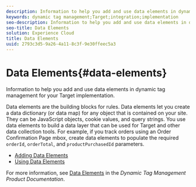 ```yaml
---
description: Information to help you add and use data elements in dynamic tag management for your Target implementation.
keywords: dynamic tag management;Target;integration;implementation
seo-description: Information to help you add and use data elements in dynamic tag management for your Target implementation.
seo-title: Data Elements
solution: Experience Cloud
title: Data Elements
uuid: 2793c3d5-9a26-4a11-8c3f-9e30ffeec5a3
---
```


# Data Elements{#data-elements}

Information to help you add and use data elements in dynamic tag management for your Target implementation.

Data elements are the building blocks for rules. Data elements let you create a data dictionary (or data map) for any object that is contained on your site. They can be JavaScript objects, cookie values, and query strings. You use data elements to build a data layer that can be used for Target and other data collection tools. For example, if you track orders using an Order Confirmation Page mbox, create data elements to populate the required `orderId`, `orderTotal`, and `productPurchasedId` parameters.

* [Adding Data Elements](t-adding-data-elements.md)
* [Using Data Elements](using-data-elements.md)

For more information, see [Data Elements](/help/using/managing-resources/data-elements.md) in the *Dynamic Tag Management Product Documentation*. 
